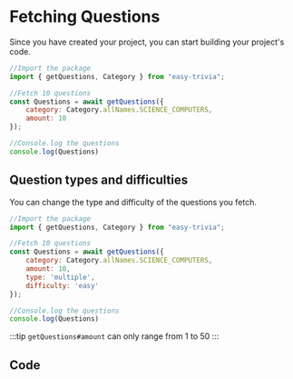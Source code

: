 # Fetching Questions
Since you have created your project, you can start building your project's code.

<!-- eslint-skip -->
```js
//Import the package
import { getQuestions, Category } from "easy-trivia";

//Fetch 10 questions
const Questions = await getQuestions({
    category: Category.allNames.SCIENCE_COMPUTERS,
    amount: 10
});

//Console.log the questions
console.log(Questions)
```

## Question types and difficulties
You can change the type and difficulty of the questions you fetch.

<!-- eslint-skip -->
```js {8-9}
//Import the package
import { getQuestions, Category } from "easy-trivia";

//Fetch 10 questions
const Questions = await getQuestions({
    category: Category.allNames.SCIENCE_COMPUTERS,
    amount: 10,
    type: 'multiple',
    difficulty: 'easy'
});

//Console.log the questions
console.log(Questions)
```

:::tip
`getQuestions#amount` can only range from 1 to 50
:::

## Code
<ResultingCode path="index.js" />

